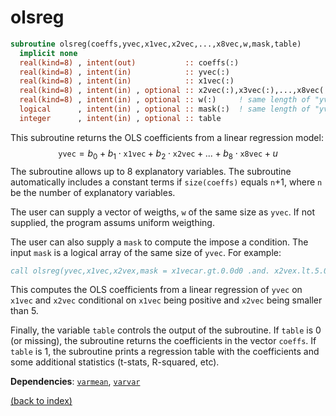 # olsreg

```fortran
subroutine olsreg(coeffs,yvec,x1vec,x2vec,...,x8vec,w,mask,table)
  implicit none
  real(kind=8) , intent(out)           :: coeffs(:)
  real(kind=8) , intent(in)            :: yvec(:)
  real(kind=8) , intent(in)            :: x1vec(:)
  real(kind=8) , intent(in) , optional :: x2vec(:),x3vec(:),...,x8vec(:)
  real(kind=8) , intent(in) , optional :: w(:)     ! same length of "yvec"
  logical      , intent(in) , optional :: mask(:)  ! same length of "yvec"
  integer      , intent(in) , optional :: table
```

This subroutine returns the OLS coefficients from a linear regression model:
$$\texttt{yvec} = b_0 + b_1 \cdot\texttt{x1vec} + b_2\cdot \texttt{x2vec} + ... + b_8 \cdot\texttt{x8vec} + u$$
The subroutine allows up to 8 explanatory variables. The subroutine automatically includes a constant terms if ```size(coeffs)``` equals ```n```+1, where ```n``` be the number of explanatory variables.

The user can supply a vector of weigths, ```w``` of the same size as ```yvec```. If not supplied, the program assums uniform weigthing.

The user can also supply a ```mask``` to compute the impose a condition. The input ```mask``` is a logical array of the same size of ```yvec```. For example:

```fortran
call olsreg(yvec,x1vec,x2vex,mask = x1vecar.gt.0.0d0 .and. x2vex.lt.5.0d0)
```

This computes the OLS coefficients from a  linear regression of ```yvec``` on ```x1vec``` and ```x2vec``` conditional on ```x1vec``` being positive and ```x2vec``` being smaller than 5.

Finally, the variable ```table``` controls the output of the subroutine. If ```table``` is 0 (or missing), the subroutine returns the coefficients in the vector ```coeffs```. If ```table``` is 1, the subroutine prints a regression table with the coefficients and some additional statistics (t-stats, R-squared, etc).

**Dependencies**: [```varmean```](varmean.md),  [```varvar```](varvar.md)

[(back to index)](index.md)
